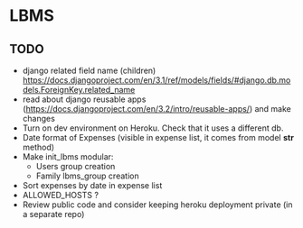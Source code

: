 # LBMS

## TODO

- django related field name (children) https://docs.djangoproject.com/en/3.1/ref/models/fields/#django.db.models.ForeignKey.related_name
- read about django reusable apps (https://docs.djangoproject.com/en/3.2/intro/reusable-apps/) and make changes
- Turn on dev environment on Heroku. Check that it uses a different db.
- Date format of Expenses (visible in expense list, it comes from model __str__ method)
- Make init_lbms modular:
  - Users group creation
  - Family lbms_group creation
- Sort expenses by date in expense list
- ALLOWED_HOSTS ?
- Review public code and consider keeping heroku deployment private (in a separate repo)
